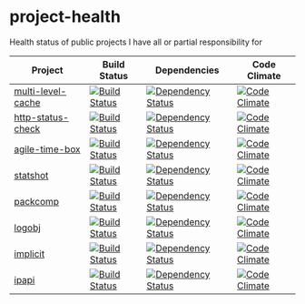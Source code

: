 # project-health
Health status of public projects I have all or partial responsibility for

| Project       | Build Status  | Dependencies | Code Climate |
| ------------- |---------------| ------------ | ------------ |
| [multi-level-cache](https://github.com/guyellis/multi-level-cache) | [![Build Status](https://travis-ci.org/guyellis/multi-level-cache.svg)](https://travis-ci.org/guyellis/multi-level-cache) | [![Dependency Status](https://david-dm.org/guyellis/multi-level-cache.svg)](https://david-dm.org/guyellis/multi-level-cache) | [![Code Climate](https://codeclimate.com/github/guyellis/multi-level-cache/badges/gpa.svg)](https://codeclimate.com/github/guyellis/multi-level-cache) |
| [http-status-check](https://github.com/guyellis/http-status-check) | [![Build Status](https://travis-ci.org/guyellis/http-status-check.svg)](https://travis-ci.org/guyellis/http-status-check) | [![Dependency Status](https://david-dm.org/guyellis/http-status-check.svg)](https://david-dm.org/guyellis/http-status-check) | [![Code Climate](https://codeclimate.com/github/guyellis/http-status-check/badges/gpa.svg)](https://codeclimate.com/github/guyellis/http-status-check) |
| [agile-time-box](https://github.com/guyellis/agile-time-box) | [![Build Status](https://travis-ci.org/guyellis/agile-time-box.svg)](https://travis-ci.org/guyellis/agile-time-box) | [![Dependency Status](https://david-dm.org/guyellis/agile-time-box.svg)](https://david-dm.org/guyellis/agile-time-box) | [![Code Climate](https://codeclimate.com/github/guyellis/agile-time-box/badges/gpa.svg)](https://codeclimate.com/github/guyellis/agile-time-box) |
| [statshot](https://github.com/guyellis/statshot) | [![Build Status](https://travis-ci.org/guyellis/statshot.svg)](https://travis-ci.org/guyellis/statshot) | [![Dependency Status](https://david-dm.org/guyellis/statshot.svg)](https://david-dm.org/guyellis/statshot) | [![Code Climate](https://codeclimate.com/github/guyellis/statshot/badges/gpa.svg)](https://codeclimate.com/github/guyellis/statshot) |
| [packcomp](https://github.com/guyellis/packcomp) | [![Build Status](https://travis-ci.org/guyellis/packcomp.svg)](https://travis-ci.org/guyellis/packcomp) | [![Dependency Status](https://david-dm.org/guyellis/packcomp.svg)](https://david-dm.org/guyellis/packcomp) | [![Code Climate](https://codeclimate.com/github/guyellis/packcomp/badges/gpa.svg)](https://codeclimate.com/github/guyellis/packcomp) |
| [logobj](https://github.com/guyellis/logobj) | [![Build Status](https://travis-ci.org/guyellis/logobj.svg)](https://travis-ci.org/guyellis/logobj) | [![Dependency Status](https://david-dm.org/guyellis/logobj.svg)](https://david-dm.org/guyellis/logobj) | [![Code Climate](https://codeclimate.com/github/guyellis/logobj/badges/gpa.svg)](https://codeclimate.com/github/guyellis/logobj) |
| [implicit](https://github.com/guyellis/implicit) | [![Build Status](https://travis-ci.org/guyellis/implicit.svg)](https://travis-ci.org/guyellis/implicit) | [![Dependency Status](https://david-dm.org/guyellis/implicit.svg)](https://david-dm.org/guyellis/implicit) | [![Code Climate](https://codeclimate.com/github/guyellis/implicit/badges/gpa.svg)](https://codeclimate.com/github/guyellis/implicit) |
| [ipapi](https://github.com/guyellis/ipapi) | [![Build Status](https://travis-ci.org/guyellis/ipapi.svg)](https://travis-ci.org/guyellis/ipapi) | [![Dependency Status](https://david-dm.org/guyellis/ipapi.svg)](https://david-dm.org/guyellis/ipapi) | [![Code Climate](https://codeclimate.com/github/guyellis/ipapi/badges/gpa.svg)](https://codeclimate.com/github/guyellis/ipapi) |

